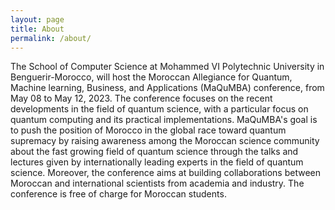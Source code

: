 ```yaml
---
layout: page
title: About
permalink: /about/
---
```

The School of Computer Science at Mohammed VI Polytechnic University in Benguerir-Morocco, will host the Moroccan Allegiance for Quantum, Machine learning, Business, and Applications (MaQuMBA) conference, from May 08 to May 12, 2023. The conference focuses on the recent developments in the field of quantum science, with a particular focus on quantum computing and its practical implementations. MaQuMBA's goal is to push the position of Morocco in the global race toward quantum supremacy by raising awareness among the Moroccan science community about the fast growing field of quantum science through the talks and lectures given by internationally leading experts in the field of quantum science. Moreover, the conference aims at building collaborations between  Moroccan and international scientists from academia and industry. The conference is free of charge for Moroccan students.

